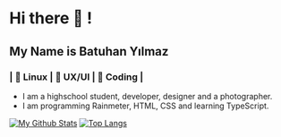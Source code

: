 # Hi there 👋 !
## My Name is Batuhan Yılmaz
### | 💛 Linux | 💙 UX/UI | 💚 Coding |
- I am a highschool student, developer, designer and a photographer.
- I am programming Rainmeter, HTML, CSS and learning TypeScript.

[![My Github Stats](https://github-readme-stats.vercel.app/api?username=yilmazbatuhanys)](https://github.com/anuraghazra/github-readme-stats)
[![Top Langs](https://github-readme-stats.vercel.app/api/top-langs/?username=yilmazbatuhanys&layout=compact)](https://github.com/anuraghazra/github-readme-stats)
